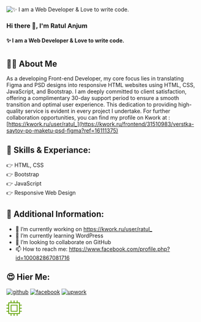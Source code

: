 ![✨ I am a Web Developer & Love to write code.](https://scontent-ccu1-2.xx.fbcdn.net/v/t39.30808-6/428161738_379479701490930_3502834532075062755_n.jpg?_nc_cat=107&ccb=1-7&_nc_sid=3635dc&_nc_ohc=WCm6_ppGrHMAX--FlI7&_nc_ht=scontent-ccu1-2.xx&oh=00_AfC4TzjaTlzipKRIddYDA4u24C9B9QenqcrVCrMpXjsy4w&oe=65D23081)

### Hi there 👋, I'm Ratul Anjum 
####  ✨ I am a Web Developer & Love to write code.
#
 
## 🤹‍♂️ About Me

As a developing Front-end Developer, my core focus lies in translating Figma and PSD designs into responsive HTML websites using HTML, CSS, JavaScript, and Bootstrap. I am deeply committed to client satisfaction, offering a complimentary 30-day support period to ensure a smooth transition and optimal user experience. This dedication to providing high-quality service is evident in every project I undertake. For further collaboration opportunities, you can find my profile on Kwork at :   [https://kwork.ru/user/ratul_](https://kwork.ru/frontend/31510983/verstka-saytov-po-maketu-psd-figma?ref=16111375)

## 🎉 Skills & Experiance:

👉 HTML, CSS <br>
👉 Bootstrap <br>
👉 JavaScript <br> 
👉 Responsive Web Design <br>

## 🎁 Additional Information:

- 🔭 I’m currently working on [https://kwork.ru/user/ratul_ ](https://kwork.ru/frontend/31510983/verstka-saytov-po-maketu-psd-figma?ref=16111375)
- 🌱 I’m currently learning WordPress 
- 👯 I’m looking to collaborate on GitHub 
- 📫 How to reach me: https://www.facebook.com/profile.php?id=100082867081716 

## 😍 Hier Me:

[<img src='https://cdn.jsdelivr.net/npm/simple-icons@3.0.1/icons/github.svg' alt='github' height='40'>](https://github.com/https://github.com/ratul-anjum)  [<img src='https://cdn.jsdelivr.net/npm/simple-icons@3.0.1/icons/facebook.svg' alt='facebook' height='40'>](https://www.facebook.com/https://www.facebook.com/profile.php?id=100082867081716)  [<img src='https://cdn.jsdelivr.net/npm/simple-icons@3.0.1/icons/upwork.svg' alt='upwork' height='40'>](https://www.upwork.com/freelancers/~0110913d2051309123)  

<a href='https://docs.github.com/en/developers'><img src='https://raw.githubusercontent.com/acervenky/animated-github-badges/master/assets/devbadge.gif' width='40' height='40'></a> 

